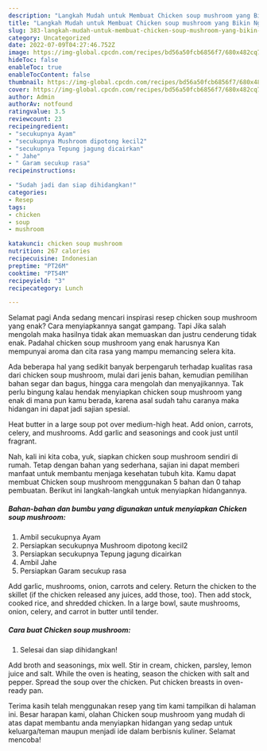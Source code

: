 ```yaml
---
description: "Langkah Mudah untuk Membuat Chicken soup mushroom yang Bikin Ngiler, Buat Buka Puasa Bisa Manjain Lidah"
title: "Langkah Mudah untuk Membuat Chicken soup mushroom yang Bikin Ngiler, Buat Buka Puasa Bisa Manjain Lidah"
slug: 383-langkah-mudah-untuk-membuat-chicken-soup-mushroom-yang-bikin-ngiler-buat-buka-puasa-bisa-manjain-lidah
category: Uncategorized
date: 2022-07-09T04:27:46.752Z
image: https://img-global.cpcdn.com/recipes/bd56a50fcb6856f7/680x482cq70/chicken-soup-mushroom-foto-resep-utama.jpg
hideToc: false
enableToc: true
enableTocContent: false
thumbnail: https://img-global.cpcdn.com/recipes/bd56a50fcb6856f7/680x482cq70/chicken-soup-mushroom-foto-resep-utama.jpg
cover: https://img-global.cpcdn.com/recipes/bd56a50fcb6856f7/680x482cq70/chicken-soup-mushroom-foto-resep-utama.jpg
author: Admin
authorAv: notfound
ratingvalue: 3.5
reviewcount: 23
recipeingredient:
- "secukupnya Ayam"
- "secukupnya Mushroom dipotong kecil2"
- "secukupnya Tepung jagung dicairkan"
- " Jahe"
- " Garam secukup rasa"
recipeinstructions:

- "Sudah jadi dan siap dihidangkan!"
categories:
- Resep
tags:
- chicken
- soup
- mushroom

katakunci: chicken soup mushroom 
nutrition: 267 calories
recipecuisine: Indonesian
preptime: "PT26M"
cooktime: "PT54M"
recipeyield: "3"
recipecategory: Lunch

---
```



Selamat pagi Anda sedang mencari inspirasi resep chicken soup mushroom yang enak? Cara menyiapkannya sangat gampang. Tapi Jika salah mengolah maka hasilnya tidak akan memuaskan dan justru cenderung tidak enak. Padahal chicken soup mushroom yang enak harusnya Kan mempunyai aroma dan cita rasa yang mampu memancing selera kita.


Ada beberapa hal yang sedikit banyak berpengaruh terhadap kualitas rasa dari chicken soup mushroom, mulai dari jenis bahan, kemudian pemilihan bahan segar dan bagus, hingga cara mengolah dan menyajikannya. Tak perlu bingung kalau hendak menyiapkan chicken soup mushroom yang enak di mana pun kamu berada, karena asal sudah tahu caranya maka hidangan ini dapat jadi sajian spesial.

Heat butter in a large soup pot over medium-high heat. Add onion, carrots, celery, and mushrooms. Add garlic and seasonings and cook just until fragrant.


Nah, kali ini kita coba, yuk, siapkan chicken soup mushroom sendiri di rumah. Tetap dengan bahan yang sederhana, sajian ini dapat memberi manfaat untuk membantu menjaga kesehatan tubuh kita. Kamu dapat membuat Chicken soup mushroom menggunakan 5 bahan dan 0 tahap pembuatan. Berikut ini langkah-langkah untuk menyiapkan hidangannya.

<!--inarticleads1-->

##### Bahan-bahan dan bumbu yang digunakan untuk menyiapkan Chicken soup mushroom:

1. Ambil secukupnya Ayam
1. Persiapkan secukupnya Mushroom dipotong kecil2
1. Persiapkan secukupnya Tepung jagung dicairkan
1. Ambil  Jahe
1. Persiapkan  Garam secukup rasa


Add garlic, mushrooms, onion, carrots and celery. Return the chicken to the skillet (if the chicken released any juices, add those, too). Then add stock, cooked rice, and shredded chicken. In a large bowl, saute mushrooms, onion, celery, and carrot in butter until tender. 

<!--inarticleads2-->

##### Cara buat Chicken soup mushroom:


1. Selesai dan siap dihidangkan!

Add broth and seasonings, mix well. Stir in cream, chicken, parsley, lemon juice and salt. While the oven is heating, season the chicken with salt and pepper. Spread the soup over the chicken. Put chicken breasts in oven-ready pan. 

Terima kasih telah menggunakan resep yang tim kami tampilkan di halaman ini. Besar harapan kami, olahan Chicken soup mushroom yang mudah di atas dapat membantu anda menyiapkan hidangan yang sedap untuk keluarga/teman maupun menjadi ide dalam berbisnis kuliner. Selamat mencoba!
